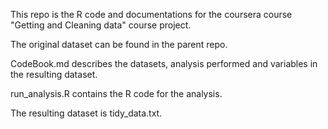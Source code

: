 This repo is the R code and documentations for the coursera course "Getting and Cleaning data" course project.

The original dataset can be found in the parent repo.

CodeBook.md describes the datasets, analysis performed and variables in the resulting dataset.

run_analysis.R contains the R code for the analysis.

The resulting dataset is tidy_data.txt.
